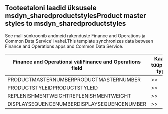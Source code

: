 ## <a name="product-master-styles-to-msdyn_sharedproductstyles"></a><span data-ttu-id="4a13a-101">Tooteetaloni laadid üksusele msdyn_sharedproductstyles</span><span class="sxs-lookup"><span data-stu-id="4a13a-101">Product master styles to msdyn_sharedproductstyles</span></span>

<span data-ttu-id="4a13a-102">See mall sünkroonib andmeid rakenduste Finance and Operations ja Common Data Service'i vahel.</span><span class="sxs-lookup"><span data-stu-id="4a13a-102">This template synchronizes data between Finance and Operations apps and Common Data Service.</span></span>

<span data-ttu-id="4a13a-103">Finance and Operationsi väli</span><span class="sxs-lookup"><span data-stu-id="4a13a-103">Finance and Operations field</span></span> | <span data-ttu-id="4a13a-104">Kaardi tüüp</span><span class="sxs-lookup"><span data-stu-id="4a13a-104">Map type</span></span> | <span data-ttu-id="4a13a-105">Muu Dynamics 365 väli</span><span class="sxs-lookup"><span data-stu-id="4a13a-105">Other Dynamics 365 field</span></span> | <span data-ttu-id="4a13a-106">Vaikeväärtus</span><span class="sxs-lookup"><span data-stu-id="4a13a-106">Default value</span></span>
---|---|---|---
<span data-ttu-id="4a13a-107">PRODUCTMASTERNUMBER</span><span class="sxs-lookup"><span data-stu-id="4a13a-107">PRODUCTMASTERNUMBER</span></span> | >> | <span data-ttu-id="4a13a-108">msdyn_globalproduct.msdyn_productnumber</span><span class="sxs-lookup"><span data-stu-id="4a13a-108">msdyn_globalproduct.msdyn_productnumber</span></span> | 
<span data-ttu-id="4a13a-109">PRODUCTSTYLEID</span><span class="sxs-lookup"><span data-stu-id="4a13a-109">PRODUCTSTYLEID</span></span> | >> | <span data-ttu-id="4a13a-110">msdyn_productstyle.msdyn_productstyle</span><span class="sxs-lookup"><span data-stu-id="4a13a-110">msdyn_productstyle.msdyn_productstyle</span></span> | 
<span data-ttu-id="4a13a-111">REPLENISHMENTWEIGHT</span><span class="sxs-lookup"><span data-stu-id="4a13a-111">REPLENISHMENTWEIGHT</span></span> | >> | <span data-ttu-id="4a13a-112">msdyn_replenishmentweight</span><span class="sxs-lookup"><span data-stu-id="4a13a-112">msdyn_replenishmentweight</span></span> | 
<span data-ttu-id="4a13a-113">DISPLAYSEQUENCENUMBER</span><span class="sxs-lookup"><span data-stu-id="4a13a-113">DISPLAYSEQUENCENUMBER</span></span> | >> | <span data-ttu-id="4a13a-114">msdyn_displaysequencenumber</span><span class="sxs-lookup"><span data-stu-id="4a13a-114">msdyn_displaysequencenumber</span></span> | 

